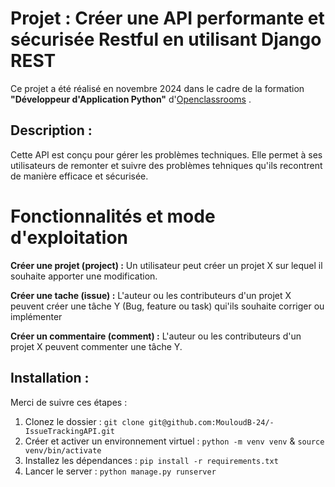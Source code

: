 # Projet : Créer une API performante et sécurisée Restful en utilisant Django REST

Ce projet a été réalisé en novembre 2024 dans le cadre de la formation **"Développeur d'Application Python"** 
d'[Openclassrooms](https://openclassrooms.com/fr/paths/879-developpeur-dapplication-python) . 

## Description :
Cette API est conçu pour gérer les problèmes techniques. Elle permet à ses utilisateurs de remonter et suivre
des problèmes tehniques qu'ils recontrent de manière efficace et sécurisée.


# Fonctionnalités et mode d'exploitation
**Créer une projet (project) :** Un utilisateur peut créer un projet X sur lequel il souhaite apporter une modification.

**Créer une tache (issue) :** L'auteur ou les contributeurs d'un projet X peuvent créer une tâche Y (Bug, feature ou task)
qui'ils souhaite corriger ou implémenter

**Créer un commentaire (comment) :** L'auteur ou les contributeurs d'un projet X peuvent commenter une tâche Y.

## Installation :

Merci de suivre ces étapes :
1. Clonez le dossier : `git clone git@github.com:MouloudB-24/-IssueTrackingAPI.git`
2. Créer et activer un environnement virtuel : `python -m venv venv` & `source venv/bin/activate`
2. Installez les dépendances : `pip install -r requirements.txt`
3. Lancer le server : `python manage.py runserver`
